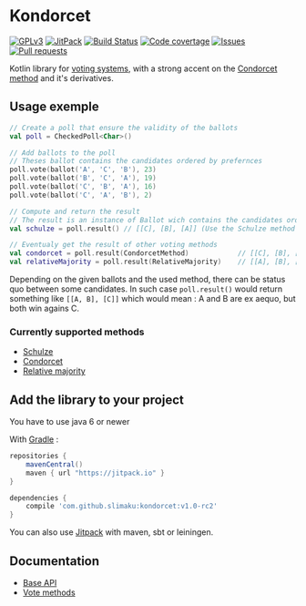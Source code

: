 # Kondorcet
[![GPLv3](https://img.shields.io/badge/license-LGPLv3-blue.svg)](https://raw.githubusercontent.com/slimaku/kondorcet/master/LICENSE)
[![JitPack](https://jitpack.io/v/slimaku/kondorcet.svg)](https://jitpack.io/#slimaku/kondorcet)
[![Build Status](https://travis-ci.org/slimaku/kondorcet.svg?branch=master)](https://travis-ci.org/slimaku/kondorcet)
[![Code covertage](https://codecov.io/gh/slimaku/kondorcet/branch/master/graph/badge.svg)](https://codecov.io/gh/slimaku/kondorcet)
[![Issues](https://img.shields.io/github/issues/slimaku/kondorcet.svg)](https://github.com/slimaku/kondorcet/issues)
[![Pull requests](https://img.shields.io/github/issues-pr/slimaku/kondorcet.svg)](https://github.com/slimaku/kondorcet/pulls)

Kotlin library for [voting systems](https://en.wikipedia.org/wiki/Voting_system), with a strong accent on the [Condorcet method](https://en.wikipedia.org/wiki/Condorcet_method) and it's derivatives.

## Usage exemple
```kotlin
// Create a poll that ensure the validity of the ballots
val poll = CheckedPoll<Char>()

// Add ballots to the poll
// Theses ballot contains the candidates ordered by prefernces
poll.vote(ballot('A', 'C', 'B'), 23)
poll.vote(ballot('B', 'C', 'A'), 19)
poll.vote(ballot('C', 'B', 'A'), 16)
poll.vote(ballot('C', 'A', 'B'), 2)

// Compute and return the result
// The result is an instance of Ballot wich contains the candidates ordered from the winners to the losers
val schulze = poll.result() // [[C], [B], [A]] (Use the Schulze method by default)

// Eventualy get the result of other voting methods
val condorcet = poll.result(CondorcetMethod)            // [[C], [B], [A]] (identical of the shulze method in this case)
val relativeMajority = poll.result(RelativeMajority)    // [[A], [B], [C]]
```

Depending on the given ballots and the used method, there can be status quo between some candidates.
In such case `poll.result()` would return something like `[[A, B], [C]]` which would mean : A and B are ex aequo, but both win agains C.

### Currently supported methods
* [Schulze](https://en.wikipedia.org/wiki/Schulze_method)
* [Condorcet](https://en.wikipedia.org/wiki/Condorcet_method)
* [Relative majority](https://en.wikipedia.org/wiki/Plurality_(voting)#Majority_versus_plurality)

## Add the library to your project
You have to use java 6 or newer

With [Gradle](https://gradle.org) :
```gradle
repositories {
    mavenCentral()
    maven { url "https://jitpack.io" }
}

dependencies {
    compile 'com.github.slimaku:kondorcet:v1.0-rc2'
}
```

You can also use [Jitpack](https://jitpack.io/#slimaku/kraft) with maven, sbt or leiningen.

## Documentation
* [Base API](https://slimaku.github.io/kondorcet/doc/1.0/kondorcet/kondorcet/index.html)
* [Vote methods](https://slimaku.github.io/kondorcet/doc/1.0/kondorcet/kondorcet.method/index.html)
